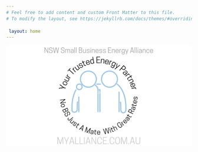```yaml
---
# Feel free to add content and custom Front Matter to this file.
# To modify the layout, see https://jekyllrb.com/docs/themes/#overriding-theme-defaults

 layout: home
--- 
```












![NSW Small Business Energy Alliance. Uniting for Fair Energy Prices & Success. Advocate Educate Collaborate.](/assets/index.png) 

